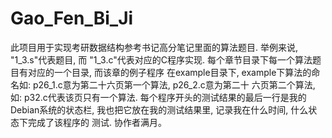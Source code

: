 # Gao_Fen_Bi_Ji
此项目用于实现考研数据结构参考书记高分笔记里面的算法题目. 举例来说, "1_3.s"代表题目, 而
"1_3.c"代表对应的C程序实现. 每个章节目录下每一个算法题目有对应的一个目录, 而该章的例子程序
在example目录下, example下算法的命名如: p26_1.c意为第二十六页第一个算法, p26_2.c意为第二十
六页第二个算法, 如: p32.c代表该页只有一个算法. 每个程序开头的测试结果的最后一行是我的
Debian系统的状态栏, 我也把它放在我的测试结果里, 记录我在什么时间, 什么状态下完成了该程序的
测试.
协作者满月。
